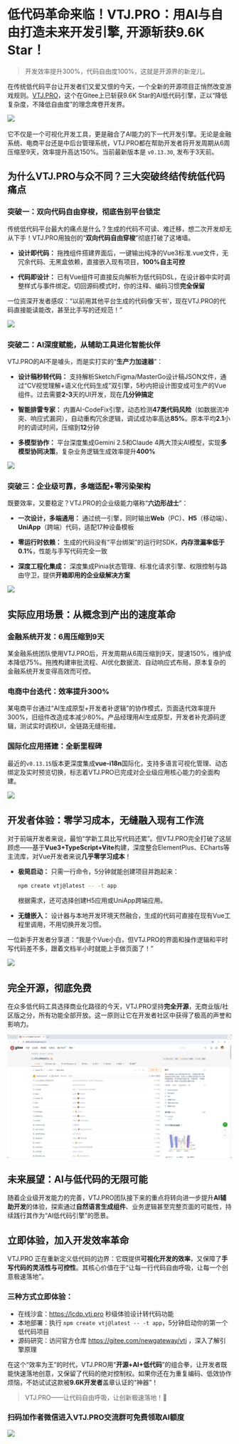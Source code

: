 # 低代码革命来临！VTJ.PRO：用AI与自由打造未来开发引擎, 开源斩获9.6K Star！

> 开发效率提升300%，代码自由度100%，这就是开源界的新宠儿。

在传统低代码平台让开发者们又爱又恨的今天，一个全新的开源项目正悄然改变游戏规则。[VTJ.PRO](https://vtj.pro/)，这个在Gitee上已斩获9.6K Star的AI低代码引擎，正以“降低复杂度，不降低自由度”的理念席卷开发界。

![](../assets/news/cover.png)

它不仅是一个可视化开发工具，更是融合了AI能力的下一代开发引擎。无论是金融系统、电商平台还是中后台管理系统，VTJ.PRO都在帮助开发者将开发周期从6周压缩至9天，效率提升高达150%。当前最新版本是 `v0.13.30`, 发布于3天前。

## 为什么VTJ.PRO与众不同？三大突破终结传统低代码痛点

### 突破一：双向代码自由穿梭，彻底告别平台锁定

传统低代码平台最大的痛点是什么？生成的代码不可读、难迁移，想二次开发却无从下手！VTJ.PRO用独创的“**双向代码自由穿梭**”彻底打破了这堵墙。

- **设计即代码：** 拖拽组件搭建界面后，一键输出纯净的Vue3标准.vue文件，无冗余代码、无黑盒依赖，直接嵌入现有项目，**100%自主可控**

- **代码即设计：** 已有Vue组件可直接反向解析为低代码DSL，在设计器中实时调整样式与事件绑定。切回源码模式时，你的注释、编码习惯**完全保留**

一位资深开发者感叹：“以前用其他平台生成的代码像‘天书’，现在VTJ.PRO的代码直接能读能改，甚至比手写的还规范！”

![](../assets/news/animation.gif)

### 突破二：AI深度赋能，从辅助工具进化智能伙伴

VTJ.PRO的AI不是噱头，而是实打实的“**生产力加速器**”：

- **设计稿秒转代码：** 支持解析Sketch/Figma/MasterGo设计稿JSON文件，通过“CV视觉理解+语义化代码生成”双引擎，5秒内把设计图变成可生产的Vue组件。过去需要**2-3**天的UI开发，现在**几分钟搞定**

- **智能排雷专家：** 内置AI-CodeFix引擎，动态检测**47类代码风险**（如数据流冲突、响应式漏洞），自动重构冗余逻辑，调试成功率高达**85%**。原本平均**2.1**小时的调试时间，压缩到**12**分钟

- **多模型协作：** 平台深度集成Gemini 2.5和Claude 4两大顶尖AI模型，实现**多模型协同决策**，复杂业务逻辑生成效率提升**400%**

![](../assets/news/gpt.gif)

### 突破三：企业级可靠，多端适配+零污染架构

既要效率，又要稳定？VTJ.PRO的企业级能力堪称“**六边形战士**”：

- **一次设计，多端通用：** 通过统一引擎，同时输出**Web**（PC）、**H5**（移动端）、**UniApp**（跨端）代码，适配17种设备模板

- **零运行时依赖：** 生成的代码没有“平台绑架”的运行时SDK，**内存泄漏率低于0.1%**，性能与手写代码完全一致

- **深度工程化集成：** 深度集成Pinia状态管理、标准化请求引擎、权限控制与路由守卫，提供**开箱即用的企业级解决方案**

![](../assets/news/gpt.png)

## 实际应用场景：从概念到产出的速度革命

### 金融系统开发：6周压缩到9天

某金融系统团队使用VTJ.PRO后，开发周期从6周压缩到9天，提速150%，维护成本降低75%。拖拽构建审批流程、AI优化数据流、自动响应式布局，原本复杂的金融系统开发变得高效而可控。

### 电商中台迭代：效率提升300%

某电商平台通过“AI生成原型+开发者补逻辑”的协作模式，页面迭代效率提升300%，旧组件改造成本减少80%。产品经理用AI生成原型，开发者补充源码逻辑，测试实时调校UI，全链路无缝衔接。

### 国际化应用搭建：全新里程碑

最近的`v0.13.15`版本更深度集成**vue-i18n**国际化，支持多语言可视化管理、动态绑定及实时预览切换，标志着VTJ.PRO已完成对企业级应用核心能力的全面构建。

![](../assets/news/2.png)

## 开发者体验：零学习成本，无缝融入现有工作流

对于前端开发者来说，最怕“学新工具比写代码还累”。但VTJ.PRO完全打破了这层顾虑——基于**Vue3+TypeScript+Vite**构建，深度整合ElementPlus、ECharts等主流库，对Vue开发者来说**几乎零学习成本**！

- **极简启动：** 只需一行命令，5分钟就能创建项目并跑起来：

  ```bash
  npm create vtj@latest -- -t app
  ```

  根据需求，还可选择创建H5应用或UniApp跨端应用。

- **无缝嵌入：** 设计器与本地开发环境天然融合，生成的代码可直接在现有Vue工程里调用，不用切换开发习惯。

一位新手开发者分享道：“我是个Vue小白，但VTJ.PRO的界面和操作逻辑和平时写代码差不多，跟着文档半小时就能上手做页面了！”

![](../assets/news/4.png)

## 完全开源，彻底免费

在众多低代码工具选择商业化路径的今天，VTJ.PRO坚持**完全开源**，无商业版/社区版之分，所有功能全部开放。这一原则让它在开发者社区中获得了极高的声誉和影响力。

![](../assets/news/gitee.png)

## 未来展望：AI与低代码的无限可能

随着企业级开发能力的完善，VTJ.PRO团队接下来的重点将转向进一步提升**AI辅助开发**的体验，探索通过**自然语言生成组件**、业务逻辑甚至完整页面的可能性，持续践行其作为“AI低代码引擎”的愿景。

## 立即体验，加入开发效率革命

VTJ.PRO 正在重新定义低代码的边界：它既提供**可视化开发的效率**，又保障了**手写代码的灵活性与可控性**。其核心价值在于“让每一行代码自由呼吸，让每一个创意极速落地”。

### 三种方式立即体验：

- 在线沙盒：https://lcdp.vtj.pro 秒级体验设计转代码功能
- 本地部署：执行 `npm create vtj@latest -- -t app`，5分钟启动你的第一个低代码项目
- 源码研究：访问官方仓库 https://gitee.com/newgateway/vtj ，深入了解引擎原理

在这个“效率为王”的时代，VTJ.PRO用“**开源+AI+低代码**”的组合拳，让开发者既能快速落地创意，又保留了代码的绝对控制权。如果你还在为重复编码、低效协作烦恼，不妨试试这款被**9.6K开发者**盖章认证的“神器”！

> VTJ.PRO——让代码自由呼吸，让创新极速落地！🌈

### 扫码加作者微信进入VTJ.PRO交流群可免费领取AI额度

![](../assets/news/wechat.png)
